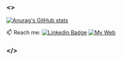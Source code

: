 ### <>

[![Anurag's GitHub stats](https://github-readme-stats.vercel.app/api?username=fikrihkll)](https://github.com/anuraghazra/github-readme-stats)
<!-- <img src="https://komarev.com/ghpvc/?username=fikrihkll&style=flat-square&color=blue" alt=""/> -->
:mailbox: Reach me: [![Linkedin Badge](https://img.shields.io/badge/-FikriHaikal-blue?style=flat&logo=Linkedin&logoColor=white)](https://www.linkedin.com/fikrihkl)
<a href="https://fikrihkl.xyz">
    <img src="https://img.shields.io/badge/Web-blue?logo=browser&logoColor=white" alt="My Web"/>
</a>

### </>
